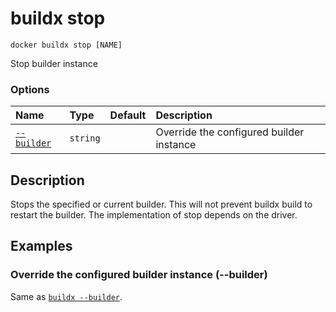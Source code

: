 # buildx stop

```
docker buildx stop [NAME]
```

<!---MARKER_GEN_START-->
Stop builder instance

### Options

| Name                    | Type     | Default | Description                              |
|:------------------------|:---------|:--------|:-----------------------------------------|
| [`--builder`](#builder) | `string` |         | Override the configured builder instance |


<!---MARKER_GEN_END-->

## Description

Stops the specified or current builder. This will not prevent buildx build to
restart the builder. The implementation of stop depends on the driver.

## Examples

### <a name="builder"></a> Override the configured builder instance (--builder)

Same as [`buildx --builder`](buildx.md#builder).
